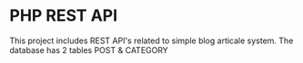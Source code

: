 <h1>PHP REST API</h1>
<p>This project includes REST API's related to simple blog articale system. The database has 2 tables <string>POST</strong> & <string>CATEGORY</strong></p>
